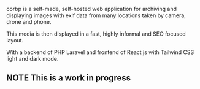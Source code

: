 corbp is a self-made, self-hosted web application for archiving and displaying images with exif data from many locations taken by camera, drone and phone.

This media is then displayed in a fast, highly informal and SEO focused layout.

With a backend of PHP Laravel and frontend of React js with Tailwind CSS light and dark mode.

## NOTE This is a work in progress
